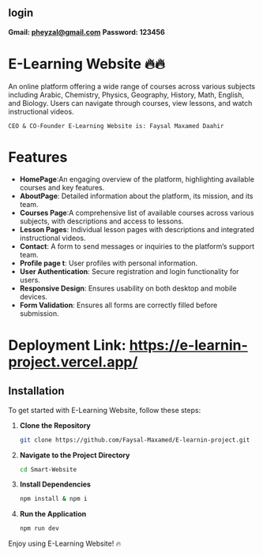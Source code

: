 ## login 
 **Gmail: pheyzal@gmail.com**
  **Password: 123456**
  
# E-Learning Website 🔥🔥

An online platform offering a wide range of courses across various subjects including Arabic, Chemistry, Physics, Geography, History, Math, English, and Biology. Users can navigate through courses, view lessons, and watch instructional videos.

`CEO & CO-Founder E-Learning Website is: Faysal Maxamed Daahir`

# Features

- **HomePage**:An engaging overview of the platform, highlighting available courses and key features.
- **AboutPage**: Detailed information about the platform, its mission, and its team.
- **Courses Page**:A comprehensive list of available courses across various subjects, with descriptions and access to lessons.
- **Lesson Pages**: Individual lesson pages with descriptions and integrated instructional videos.
- **Contact**:  A form to send messages or inquiries to the platform’s support team.
- **Profile page t**: User profiles with personal information.
- **User Authentication**: Secure registration and login functionality for users.
- **Responsive Design**: Ensures usability on both desktop and mobile devices.
- **Form Validation**: Ensures all forms are correctly filled before submission.


# Deployment Link: https://e-learnin-project.vercel.app/

## Installation

To get started with E-Learning Website, follow these steps:

1. **Clone the Repository**
   ```bash
   git clone https://github.com/Faysal-Maxamed/E-learnin-project.git
   ```

2. **Navigate to the Project Directory**
   ```bash
   cd Smart-Website
   ```

3. **Install Dependencies**
   ```bash
   npm install & npm i
   ```

4. **Run the Application**
   ```bash
   npm run dev
   ```


Enjoy using E-Learning Website! 🔥
